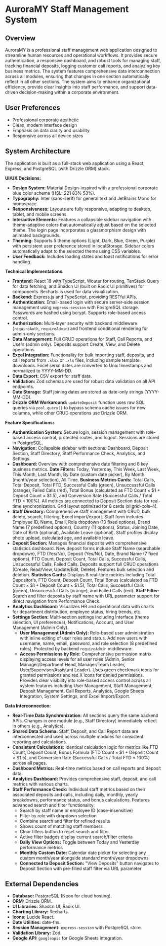 # AuroraMY Staff Management System

## Overview
AuroraMY is a professional staff management web application designed to streamline human resources and operational workflows. It provides secure authentication, a responsive dashboard, and robust tools for managing staff, tracking financial deposits, logging customer call reports, and analyzing key business metrics. The system features comprehensive data interconnection across all modules, ensuring that changes in one section automatically reflect in all other sections. The system aims to enhance organizational efficiency, provide clear insights into staff performance, and support data-driven decision-making within a corporate environment.

## User Preferences
- Professional corporate aesthetic
- Clean, modern interface design
- Emphasis on data clarity and usability
- Responsive across all device sizes

## System Architecture
The application is built as a full-stack web application using a React, Express, and PostgreSQL (with Drizzle ORM) stack.

**UI/UX Decisions:**
- **Design System:** Material Design-inspired with a professional corporate blue color scheme (HSL: 221 83% 53%).
- **Typography:** Inter (sans-serif) for general text and JetBrains Mono for monospace.
- **Responsiveness:** Layouts are fully responsive, adapting to desktop, tablet, and mobile screens.
- **Interactive Elements:** Features a collapsible sidebar navigation with theme-adaptive colors that automatically adjust based on the selected theme. The login page incorporates a glassmorphism design with animated backgrounds.
- **Theming:** Supports 5 theme options (Light, Dark, Blue, Green, Purple) with persistent user preference stored in localStorage. Sidebar colors automatically adapt to the selected theme using CSS variables.
- **User Feedback:** Includes loading states and toast notifications for error handling.

**Technical Implementations:**
- **Frontend:** React 18 with TypeScript, Wouter for routing, TanStack Query for data fetching, and Shadcn UI (built on Radix UI primitives) for components. Recharts is used for data visualization.
- **Backend:** Express.js and TypeScript, providing RESTful APIs.
- **Authentication:** Email-based login with secure server-side session management using `express-session` with PostgreSQL storage. Passwords are hashed using bcrypt. Supports role-based access control.
- **Authorization:** Multi-layer security with backend middleware (`requireAuth`, `requireAdmin`) and frontend conditional rendering for admin-only sections.
- **Data Management:** Full CRUD operations for Staff, Call Reports, and Users (admin only). Deposits support Create, View, and Delete operations.
- **Excel Integration:** Functionality for bulk importing staff, deposits, and call reports from `.xlsx` or `.xls` files, including sample template downloads. Excel serial dates are converted to Unix timestamps and normalized to YYYY-MM-DD.
- **Data Export:** CSV export for staff data.
- **Validation:** Zod schemas are used for robust data validation on all API endpoints.
- **Date Storage:** Staff joining dates are stored as date-only strings (YYYY-MM-DD).
- **Drizzle ORM Workaround:** `updateDeposit` function uses raw SQL queries via `pool.query()` to bypass schema cache issues for new columns, while other CRUD operations use Drizzle ORM.

**Feature Specifications:**
- **Authentication System:** Secure login, session management with role-based access control, protected routes, and logout. Sessions are stored in PostgreSQL.
- **Navigation:** Collapsible sidebar with sections: Dashboard, Deposit Section, Staff Directory, Staff Performance Check, Analytics, and Settings.
- **Dashboard:** Overview with comprehensive date filtering and 8 key business metrics. **Date Filters:** Today, Yesterday, This Week, Last Week, This Month, Last Month, By Date (custom date picker), By Month (month/year selection), All Time. **Business Metrics Cards:** Total Calls, Total Deposit, Total FTD, Successful Calls (green), Unsuccessful Calls (orange), Failed Calls (red), Total Bonus (calculated as FTD Count × $1 + Deposit Count × $1.5), and Conversion Rate (Successful Calls / Total FTD × 100%). All metrics are connected to Deposit Section data for real-time synchronization. Grid layout optimized for 8 cards (xl:grid-cols-4).
- **Staff Directory:** Comprehensive staff management with CRUD, bulk delete, search, filtering, Excel import/export. Staff form includes Employee ID, Name, Email, Role dropdown (10 fixed options), Brand Name (7 predefined options), Country (11 options), Status, Joining Date, Date of Birth (optional), Available Leave (optional). Staff profiles display photo upload, calculated age, and available leave.
- **Deposit Section:** Manages financial deposits with comprehensive statistics dashboard. New deposit forms include Staff Name (searchable dropdown), FTD (Yes/No), Deposit (Yes/No), Date, Brand Name (7 fixed options), FTD Count, Deposit Count, Total Calls, Successful Calls, Unsuccessful Calls, Failed Calls. Deposits support full CRUD operations (Create, Read/View, Update/Edit, Delete). Features bulk selection and deletion. **Statistics Cards:** Displays 8 real-time metrics including Total Depositor's, FTD Count, Deposit Count, Total Bonus (calculated as FTD Count × $1 + Deposit Count × $1.5), Total Calls, Successful Calls (green), Unsuccessful Calls (orange), and Failed Calls (red). **Staff Filter:** Search and filter deposits by staff name with URL parameter support for direct navigation from Performance Check.
- **Analytics Dashboard:** Visualizes HR and operational data with charts for department distribution, employee status, hiring trends, etc.
- **Settings Section:** Multi-section settings including Interface (theme selection, UI preferences), Notifications, Account, and User Management (Admin Only).
    - **User Management (Admin Only):** Role-based user administration with inline editing of user roles and status. Add new users with username, name, email, password, and role selection (8 predefined roles). Protected by backend `requireAdmin` middleware.
    - **Access Permissions by Role:** Comprehensive permission matrix displaying access levels for all user roles (Admin, Senior Manager/Department Head, Manager/Team Leader, User/Supervisor/Assistant Leader). Uses green checkmark icons for granted permissions and red X icons for denied permissions. Provides clear visibility into role-based access control across all system features including User Management, Staff Management, Deposit Management, Call Reports, Analytics, Google Sheets Integration, System Settings, and Excel Import/Export.

**Data Interconnection:**
- **Real-Time Data Synchronization:** All sections query the same backend APIs. Changes in one module (e.g., Staff Directory) immediately reflect in others (e.g., Analytics).
- **Shared Data Schema:** Staff, Deposit, and Call Report data are interconnected and used across multiple modules for consistent reporting and calculations.
- **Consistent Calculations:** Identical calculation logic for metrics like FTD Count, Deposit Count, Bonus Formula (FTD Count × $1 + Deposit Count × $1.5), and Conversion Rate (Successful Calls / Total FTD × 100%) across all pages.
- **Dashboard Metrics:** Real-time metrics based on call reports and deposit data.
- **Analytics Dashboard:** Provides comprehensive staff, deposit, and call metrics with various charts.
- **Staff Performance Check:** Individual staff metrics based on their associated deposits and calls, including daily, monthly, yearly breakdowns, performance status, and bonus calculations. Features advanced search and filter functionality:
  - Search by staff name or employee ID (case-insensitive)
  - Filter by role with dropdown selection
  - Combine search and filter for refined results
  - Shows count of matching staff members
  - Clear filters button to reset search and filter
  - Active filter badges display current search/filter criteria
  - **Daily View Options:** Toggle between Today and Yesterday performance metrics
  - **Monthly Custom Date:** Calendar date picker for selecting any custom month/year alongside standard month/year dropdowns
  - **Connected to Deposit Section:** "View Deposits" button navigates to Deposit Section with pre-filled staff filter via URL parameter

## External Dependencies
- **Database:** PostgreSQL (Neon for cloud hosting).
- **ORM:** Drizzle ORM.
- **UI Libraries:** Shadcn UI, Radix UI.
- **Charting Library:** Recharts.
- **Icons:** Lucide React.
- **Date Utilities:** date-fns.
- **Session Management:** `express-session` with PostgreSQL store.
- **Validation Library:** Zod.
- **Google API:** `googleapis` for Google Sheets integration.